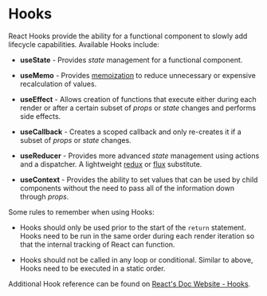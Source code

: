 # Hooks

React Hooks provide the ability for a functional component to slowly add lifecycle capabilities. Available Hooks include:

* __useState__ - Provides _state_ management for a functional component.

* __useMemo__ - Provides [memoization](https://en.wikipedia.org/wiki/Memoization) to reduce unnecessary or expensive recalculation of values.

* __useEffect__ - Allows creation of functions that execute either during each render or after a certain subset of _props_ or _state_ changes and performs side effects.

* __useCallback__ - Creates a scoped callback and only re-creates it if a subset of _props_ or _state_ changes.

* __useReducer__ - Provides more advanced _state_ management using actions and a dispatcher. A lightweight [redux](https://redux.js.org/) or [flux](https://facebook.github.io/flux/) substitute.

* __useContext__ - Provides the ability to set values that can be used by child components without the need to pass all of the information down through _props_.

Some rules to remember when using Hooks:

* Hooks should only be used prior to the start of the `return` statement. Hooks need to be run in the same order during each render iteration so that the internal tracking of React can function.

* Hooks should not be called in any loop or conditional. Similar to above, Hooks need to be executed in a static order.

Additional Hook reference can be found on [React's Doc Website - Hooks](https://reactjs.org/docs/hooks-intro.html).
